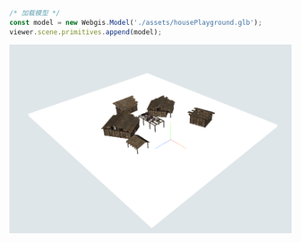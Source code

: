 ```js
/* 加载模型 */
const model = new Webgis.Model('./assets/housePlayground.glb');
viewer.scene.primitives.append(model);
```

![primitive方式加载模型](./img/primitiveModel.png)
